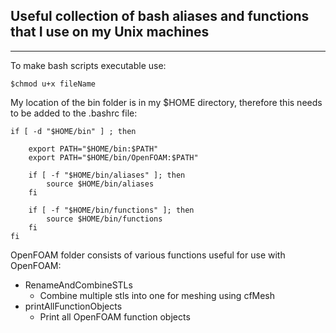## Useful collection of bash aliases and functions that I use on my Unix machines
---

To make bash scripts executable use:
```
$chmod u+x fileName
```

My location of the bin folder is in my $HOME directory, therefore this needs to be added to the .bashrc file:

```
if [ -d "$HOME/bin" ] ; then

    export PATH="$HOME/bin:$PATH"
    export PATH="$HOME/bin/OpenFOAM:$PATH"
    
    if [ -f "$HOME/bin/aliases" ]; then
        source $HOME/bin/aliases
    fi
    
    if [ -f "$HOME/bin/functions" ]; then
        source $HOME/bin/functions
    fi
fi
```

OpenFOAM folder consists of various functions useful for use with OpenFOAM:

 - RenameAndCombineSTLs
	 + Combine multiple stls into one for meshing using cfMesh
 - printAllFunctionObjects
	 + Print all OpenFOAM function objects
